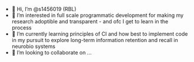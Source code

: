 - 👋 Hi, I’m @s1456019 (RBL)
- 👀 I’m interested in full scale programmatic development for making my research adoptible and transparent - and ofc I get to  learn in the process
- 🌱 I’m currently learning principles of CI and how best to implement code in my pursuit to explore long-term information retention and recall in neurobio systems
- 💞️ I’m looking to collaborate on ...

<!---
s1456019/s1456019 is a ✨ special ✨ repository because its `README.md` (this file) appears on your GitHub profile.
You can click the Preview link to take a look at your changes.
--->

